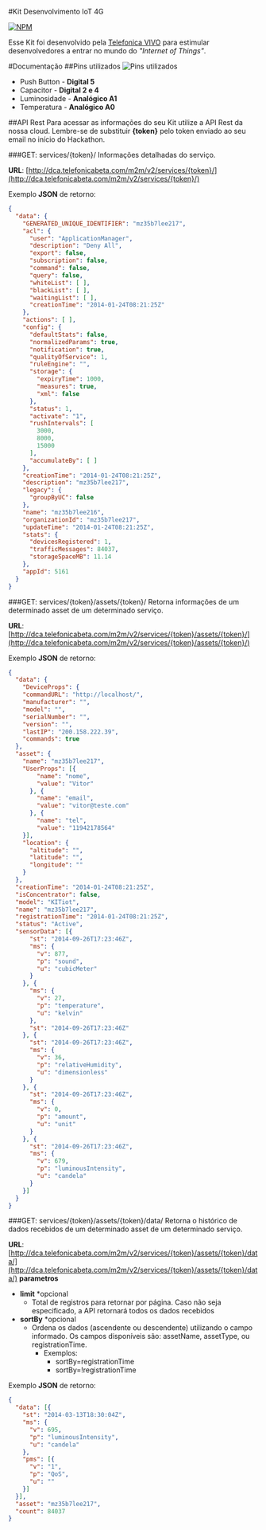 #Kit Desenvolvimento IoT 4G

[![NPM](https://nodei.co/npm/kit-iot-4g.png?downloads=true)](https://nodei.co/npm/kit-iot-4g/)

Esse Kit foi desenvolvido pela [Telefonica VIVO](http://www.centrodeinovacaobrasil.com/) para estimular desenvolvedores a entrar no mundo do *"Internet of Things"*.


#Documentação
##Pins utilizados
![Pins utilizados](https://raw.githubusercontent.com/telefonicadigital/kit-iot-4g/master/web/img/arduinoBoard.jpg)
* Push Button - **Digital 5**
* Capacitor - **Digital 2 e 4**
* Luminosidade - **Analógico A1**
* Temperatura - **Analógico A0**


##API Rest
Para acessar as informações do seu Kit utilize a API Rest da nossa cloud. Lembre-se de substituir **{token}** pelo token enviado ao seu email no início do Hackathon.

###GET: services/{token}/
Informações detalhadas do serviço.

**URL**: [http://dca.telefonicabeta.com/m2m/v2/services/{token}/](http://dca.telefonicabeta.com/m2m/v2/services/{token}/)

Exemplo **JSON** de retorno:
```json
{
  "data": {
    "GENERATED_UNIQUE_IDENTIFIER": "mz35b7lee217",
    "acl": {
      "user": "ApplicationManager",
      "description": "Deny All",
      "export": false,
      "subscription": false,
      "command": false,
      "query": false,
      "whiteList": [ ],
      "blackList": [ ],
      "waitingList": [ ],
      "creationTime": "2014-01-24T08:21:25Z"
    },
    "actions": [ ],
    "config": {
      "defaultStats": false,
      "normalizedParams": true,
      "notification": true,
      "qualityOfService": 1,
      "ruleEngine": "",
      "storage": {
        "expiryTime": 1000,
        "measures": true,
        "xml": false
      },
      "status": 1,
      "activate": "1",
      "rushIntervals": [
        3000,
        8000,
        15000
      ],
      "accumulateBy": [ ]
    },
    "creationTime": "2014-01-24T08:21:25Z",
    "description": "mz35b7lee217",
    "legacy": {
      "groupByUC": false
    },
    "name": "mz35b7lee216",
    "organizationId": "mz35b7lee217",
    "updateTime": "2014-01-24T08:21:25Z",
    "stats": {
      "devicesRegistered": 1,
      "trafficMessages": 84037,
      "storageSpaceMB": 11.14
    },
    "appId": 5161
  }
}
```


###GET: services/{token}/assets/{token}/
Retorna informações de um determinado asset de um determinado serviço.

**URL**: [http://dca.telefonicabeta.com/m2m/v2/services/{token}/assets/{token}/](http://dca.telefonicabeta.com/m2m/v2/services/{token}/assets/{token}/)

Exemplo **JSON** de retorno:
```json
{
  "data": {
    "DeviceProps": {
    "commandURL": "http://localhost/",
    "manufacturer": "",
    "model": "",
    "serialNumber": "",
    "version": "",
    "lastIP": "200.158.222.39",
    "commands": true
  },
  "asset": {
    "name": "mz35b7lee217",
    "UserProps": [{
        "name": "nome",
        "value": "Vitor"
      }, {
        "name": "email",
        "value": "vitor@teste.com"
      }, {
        "name": "tel",
        "value": "11942178564"
    }],
    "location": {
      "altitude": "",
      "latitude": "",
      "longitude": ""
    }
  },
  "creationTime": "2014-01-24T08:21:25Z",
  "isConcentrator": false,
  "model": "KITiot",
  "name": "mz35b7lee217",
  "registrationTime": "2014-01-24T08:21:25Z",
  "status": "Active",
  "sensorData": [{
      "st": "2014-09-26T17:23:46Z",
      "ms": {
        "v": 877,
        "p": "sound",
        "u": "cubicMeter"
      }
    }, {
      "ms": {
        "v": 27,
        "p": "temperature",
        "u": "kelvin"
      },
      "st": "2014-09-26T17:23:46Z"
    }, {
      "st": "2014-09-26T17:23:46Z",
      "ms": {
        "v": 36,
        "p": "relativeHumidity",
        "u": "dimensionless"
      }
    }, {
      "st": "2014-09-26T17:23:46Z",
      "ms": {
        "v": 0,
        "p": "amount",
        "u": "unit"
      }
    }, {
      "st": "2014-09-26T17:23:46Z",
      "ms": {
        "v": 679,
        "p": "luminousIntensity",
        "u": "candela"
      }
    }]
  }
}
```


###GET: services/{token}/assets/{token}/data/
Retorna o histórico de dados recebidos de um determinado asset de um determinado serviço.

**URL**: [http://dca.telefonicabeta.com/m2m/v2/services/{token}/assets/{token}/data/](http://dca.telefonicabeta.com/m2m/v2/services/{token}/assets/{token}/data/)
**parametros**
* **limit** *opcional
  * Total de registros para retornar por página. Caso não seja especificado, a API retornará todos os dados recebidos
* **sortBy** *opcional
  * Ordena os dados (ascendente ou descendente) utilizando o campo informado. Os campos disponíveis são: assetName, assetType, ou registrationTime.
    * Exemplos:
      * sortBy=registrationTime
      * sortBy=!registrationTime

Exemplo **JSON** de retorno:
```json
{
  "data": [{
    "st": "2014-03-13T18:30:04Z",
    "ms": {
      "v": 695,
      "p": "luminousIntensity",
      "u": "candela"
    },
    "pms": [{
      "v": "1",
      "p": "QoS",
      "u": ""
    }]
  }],
  "asset": "mz35b7lee217",
  "count": 84037
}
```
